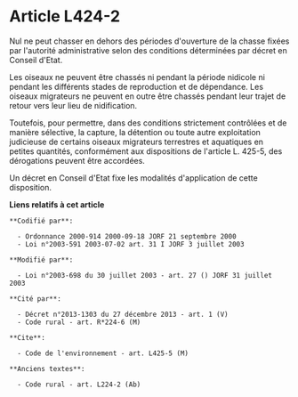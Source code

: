 # Article L424-2

Nul ne peut chasser en dehors des périodes d'ouverture de la chasse fixées par l'autorité administrative selon des conditions
déterminées par décret en Conseil d'Etat.

Les oiseaux ne peuvent être chassés ni pendant la période nidicole ni pendant les différents stades de reproduction et de
dépendance. Les oiseaux migrateurs ne peuvent en outre être chassés pendant leur trajet de retour vers leur lieu de
nidification.

Toutefois, pour permettre, dans des conditions strictement contrôlées et de manière sélective, la capture, la détention ou
toute autre exploitation judicieuse de certains oiseaux migrateurs terrestres et aquatiques en petites quantités,
conformément aux dispositions de l'article L. 425-5, des dérogations peuvent être accordées.

Un décret en Conseil d'Etat fixe les modalités d'application de cette disposition.

**Liens relatifs à cet article**

	**Codifié par**:

	  - Ordonnance 2000-914 2000-09-18 JORF 21 septembre 2000
	  - Loi n°2003-591 2003-07-02 art. 31 I JORF 3 juillet 2003

	**Modifié par**:

	  - Loi n°2003-698 du 30 juillet 2003 - art. 27 () JORF 31 juillet 2003

	**Cité par**:

	  - Décret n°2013-1303 du 27 décembre 2013 - art. 1 (V)
	  - Code rural - art. R*224-6 (M)

	**Cite**:

	  - Code de l'environnement - art. L425-5 (M)

	**Anciens textes**:

	  - Code rural - art. L224-2 (Ab)
